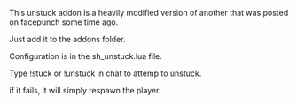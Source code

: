 This unstuck addon is a heavily modified version of another that was posted on facepunch some time ago.

Just add it to the addons folder.

Configuration is in the sh_unstuck.lua file.

Type !stuck or !unstuck in chat to attemp to unstuck.

if it fails, it will simply respawn the player.
